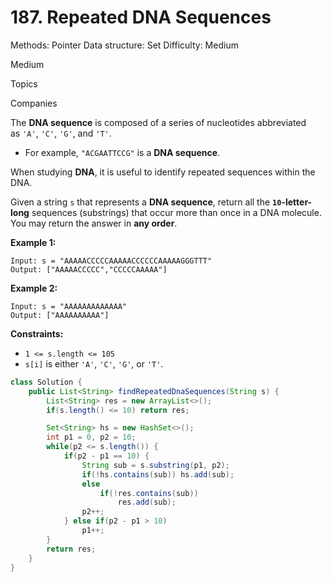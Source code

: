 # 187. Repeated DNA Sequences

Methods: Pointer
Data structure: Set
Difficulty: Medium

Medium

Topics

Companies

The **DNA sequence** is composed of a series of nucleotides abbreviated as `'A'`, `'C'`, `'G'`, and `'T'`.

- For example, `"ACGAATTCCG"` is a **DNA sequence**.

When studying **DNA**, it is useful to identify repeated sequences within the DNA.

Given a string `s` that represents a **DNA sequence**, return all the **`10`-letter-long** sequences (substrings) that occur more than once in a DNA molecule. You may return the answer in **any order**.

**Example 1:**

```
Input: s = "AAAAACCCCCAAAAACCCCCCAAAAAGGGTTT"
Output: ["AAAAACCCCC","CCCCCAAAAA"]

```

**Example 2:**

```
Input: s = "AAAAAAAAAAAAA"
Output: ["AAAAAAAAAA"]

```

**Constraints:**

- `1 <= s.length <= 105`
- `s[i]` is either `'A'`, `'C'`, `'G'`, or `'T'`.

```java
class Solution {
    public List<String> findRepeatedDnaSequences(String s) {
        List<String> res = new ArrayList<>();
        if(s.length() <= 10) return res;

        Set<String> hs = new HashSet<>();
        int p1 = 0, p2 = 10;
        while(p2 <= s.length()) {
            if(p2 - p1 == 10) {
                String sub = s.substring(p1, p2);
                if(!hs.contains(sub)) hs.add(sub);
                else 
                    if(!res.contains(sub))
                        res.add(sub);
                p2++;
            } else if(p2 - p1 > 10) 
                p1++;
        }
        return res;
    }
}
```